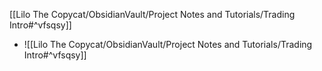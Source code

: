 [[Lilo The Copycat/ObsidianVault/Project Notes and Tutorials/Trading Intro#^vfsqsy]]
- ![[Lilo The Copycat/ObsidianVault/Project Notes and Tutorials/Trading Intro#^vfsqsy]]

